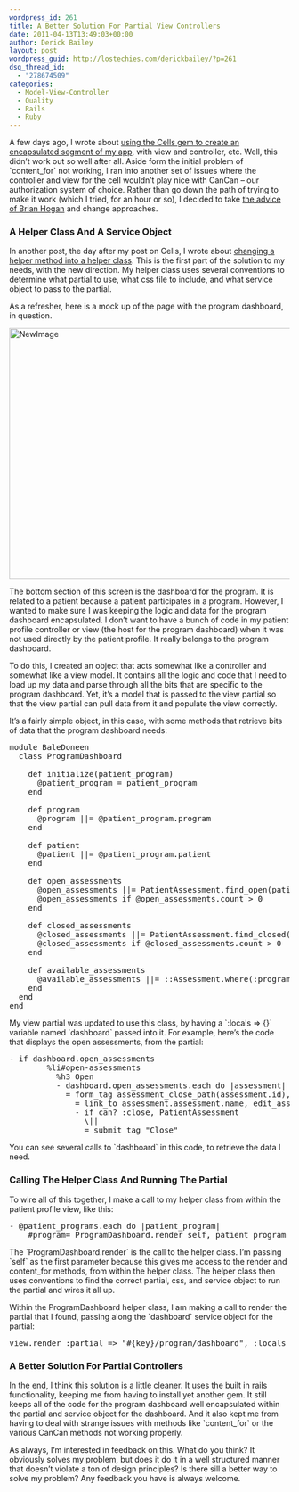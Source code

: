 ```yaml
---
wordpress_id: 261
title: A Better Solution For Partial View Controllers
date: 2011-04-13T13:49:03+00:00
author: Derick Bailey
layout: post
wordpress_guid: http://lostechies.com/derickbailey/?p=261
dsq_thread_id:
  - "278674509"
categories:
  - Model-View-Controller
  - Quality
  - Rails
  - Ruby
---
```

A few days ago, I wrote about [using the Cells gem to create an encapsulated segment of my app](http://lostechies.com/derickbailey/2011/04/11/cells-partial-controllers-and-views-for-rails-3/), with view and controller, etc. Well, this didn&#8217;t work out so well after all. Aside form the initial problem of \`content_for\` not working, I ran into another set of issues where the controller and view for the cell wouldn&#8217;t play nice with CanCan &#8211; our authorization system of choice. Rather than go down the path of trying to make it work (which I tried, for an hour or so), I decided to take [the advice of Brian Hogan](https://twitter.com/#!/bphogan/status/57625998866399236) and change approaches.

 

### A Helper Class And A Service Object

In another post, the day after my post on Cells, I wrote about [changing a helper method into a helper class](http://lostechies.com/derickbailey/2011/04/12/cleaning-up-rails-helper-methods-with-a-helper-class-good-idea-bad-idea-or-meh/). This is the first part of the solution to my needs, with the new direction. My helper class uses several conventions to determine what partial to use, what css file to include, and what service object to pass to the partial.

As a refresher, here is a mock up of the page with the program dashboard, in question.

<img src="http://lostechies.com/content/derickbailey/uploads/2011/04/NewImage.png" border="0" alt="NewImage" width="600" height="450" />

The bottom section of this screen is the dashboard for the program. It is related to a patient because a patient participates in a program. However, I wanted to make sure I was keeping the logic and data for the program dashboard encapsulated. I don&#8217;t want to have a bunch of code in my patient profile controller or view (the host for the program dashboard) when it was not used directly by the patient profile. It really belongs to the program dashboard.

To do this, I created an object that acts somewhat like a controller and somewhat like a view model. It contains all the logic and code that I need to load up my data and parse through all the bits that are specific to the program dashboard. Yet, it&#8217;s a model that is passed to the view partial so that the view partial can pull data from it and populate the view correctly.

It&#8217;s a fairly simple object, in this case, with some methods that retrieve bits of data that the program dashboard needs:

<pre>module BaleDoneen
  class ProgramDashboard

    def initialize(patient_program)
      @patient_program = patient_program
    end

    def program
      @program ||= @patient_program.program
    end

    def patient
      @patient ||= @patient_program.patient
    end

    def open_assessments
      @open_assessments ||= PatientAssessment.find_open(patient)
      @open_assessments if @open_assessments.count &gt; 0
    end

    def closed_assessments
      @closed_assessments ||= PatientAssessment.find_closed(patient)
      @closed_assessments if @closed_assessments.count &gt; 0
    end

    def available_assessments
      @available_assessments ||= ::Assessment.where(:program_id =&gt; program.id)
    end
  end
end</pre>

 

My view partial was updated to use this class, by having a \`:locals => {}\` variable named \`dashboard\` passed into it. For example, here&#8217;s the code that displays the open assessments, from the partial:

<pre>- if dashboard.open_assessments
        %li#open-assessments
          %h3 Open
          - dashboard.open_assessments.each do |assessment|
            = form_tag assessment_close_path(assessment.id), :method =&gt; :post do
              = link_to assessment.assessment.name, edit_assessment_path(assessment.id)
              - if can? :close, PatientAssessment
                \||
                = submit_tag "Close" </pre>

 

You can see several calls to \`dashboard\` in this code, to retrieve the data I need.

 

### Calling The Helper Class And Running The Partial

To wire all of this together, I make a call to my helper class from within the patient profile view, like this:

<pre>- @patient_programs.each do |patient_program|
    #program= ProgramDashboard.render self, patient_program</pre>

 

The \`ProgramDashboard.render\` is the call to the helper class. I&#8217;m passing \`self\` as the first parameter because this gives me access to the render and content_for methods, from within the helper class. The helper class then uses conventions to find the correct partial, css, and service object to run the partial and wires it all up.

Within the ProgramDashboard helper class, I am making a call to render the partial that I found, passing along the \`dashboard\` service object for the partial:

<pre>view.render :partial =&gt; "#{key}/program/dashboard", :locals =&gt; { :dashboard =&gt; dashboard }</pre>

 

### A Better Solution For Partial Controllers

In the end, I think this solution is a little cleaner. It uses the built in rails functionality, keeping me from having to install yet another gem. It still keeps all of the code for the program dashboard well encapsulated within the partial and service object for the dashboard. And it also kept me from having to deal with strange issues with methods like \`content_for\` or the various CanCan methods not working properly.

As always, I&#8217;m interested in feedback on this. What do you think? It obviously solves my problem, but does it do it in a well structured manner that doesn&#8217;t violate a ton of design principles? Is there sill a better way to solve my problem? Any feedback you have is always welcome.

 